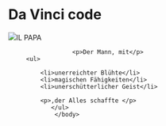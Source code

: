 
<html>
         <head>
              <meta charset="utf-8">  
            <title>Da Vinci</title>      
            <link href="scaling-modzilla.github.io" rel="Stylesheet" type="text/css">        
         </head>  
             <body>
            <h1>Da Vinci code</h1>
                 <img src="http://samui-art-gallery.com/wp-content/uploads/2011/02/Leonardo_Da-Vinci-img1.jpg">IL PAPA
                      
                      <p>Der Mann, mit</p>
         <ul>

             <li>unerreichter Blühte</li>
             <li>magischen Fähigkeiten</li>
             <li>unerschütterlicher Geist</li>

             <p>,der Alles schaffte </p>         
                </ul>
                 </body>
              
                  
</html>
